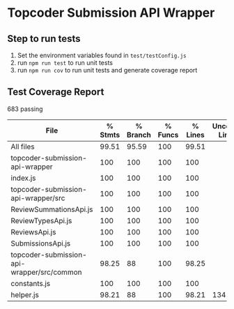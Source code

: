 # Topcoder Submission API Wrapper

## Step to run tests

1. Set the environment variables found in `test/testConfig.js`
2. run `npm run test` to run unit tests
3. run `npm run cov` to run unit tests and generate coverage report

## Test Coverage Report

683 passing

File                                        |  % Stmts | % Branch |  % Funcs |  % Lines | Uncovered Line #s |
--------------------------------------------|----------|----------|----------|----------|-------------------
All files                                   |    99.51 |    95.59 |      100 |    99.51 |
 topcoder-submission-api-wrapper            |      100 |      100 |      100 |      100 |
  index.js                                  |      100 |      100 |      100 |      100 |
 topcoder-submission-api-wrapper/src        |      100 |      100 |      100 |      100 |
  ReviewSummationsApi.js                    |      100 |      100 |      100 |      100 |
  ReviewTypesApi.js                         |      100 |      100 |      100 |      100 |
  ReviewsApi.js                             |      100 |      100 |      100 |      100 |
  SubmissionsApi.js                         |      100 |      100 |      100 |      100 |
 topcoder-submission-api-wrapper/src/common |    98.25 |       88 |      100 |    98.25 |
  constants.js                              |      100 |      100 |      100 |      100 |
  helper.js                                 |    98.21 |       88 |      100 |    98.21 |               134

